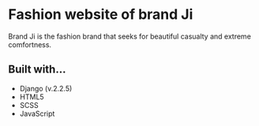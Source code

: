 # Fashion website of brand Ji

Brand Ji is the fashion brand that seeks for beautiful casualty and extreme comfortness.

## Built with...

- Django (v.2.2.5)
- HTML5
- SCSS 
- JavaScript 